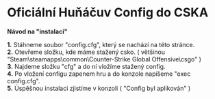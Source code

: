 <h1> <b>Oficiální Huňáčuv Config do CSKA</b> </h1>
<b> Návod na "instalaci" </b>

<b>1.</b> Stáhneme soubor "config.cfg", který se nachází na této stránce.<br>
<b>2.</b> Otevřeme složku, kde máme stažený csko. ( většinou "Steam\steamapps\common\Counter-Strike Global Offensive\csgo" )<br>
<b>3.</b> Najdeme složku "cfg" a do ní vložíme stažený config.<br>
<b>4.</b> Po vložení configu zapenem hru a do konzole napíšeme "exec config.cfg".<br>
<b>5.</b> Úspěšnou instalaci zjistíme v konzoli ( "Config byl aplikován" )<br>
